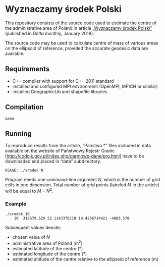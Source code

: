 # Wyznaczamy środek Polski

This repository consists of the source code used to estimate the centre
of the administrative area of Poland in article
[„Wyznaczamy środek Polski”](http://www.deltami.edu.pl/temat/matematyka/zastosowania/2017/12/30/Wyznaczamy_srodek_Polski/)
(published in *Delta* monthly, January 2018).

The source code may be used to calculate centre of mass of various areas
on the ellipsoid of reference, provided the accurate geodesic data
are available.

## Requirements

* C++ compiler with support for C++ 2011 standard
* installed and configured MPI environment (OpenMPI, MPICH or similar)
* installed GeographicLib and shapefile libraries

## Compilation

`make`

## Running

To reproduce results from the article, “Państwo.*” files included in data
available on the website of Państwowy Rejestr Granic [http://codgik.gov.pl/index.php/darmowe-dane/prg.html]
have to be downloaded and placed in “data” subdirectory.

```
USAGE: ./srodek N
```

Program needs one command-line argument *N*, which is the number of grid cells
in one dimension. Total number of grid points (labeled *M* in the article)
will be equal to *M* = *N*<sup>2</sup>.

### Example

```
./srodek 10
    10  312679.529 52.1143376218 19.4236714921 -4083.578
```

Subsequent values denote:

* chosen value of *N*
* administrative area of Poland (m<sup>2</sup>)
* estimated latitude of the centre (°)
* estimated longitude of the centre (°)
* estimated altitude of the centre relative to the ellipsoid of reference (m)
